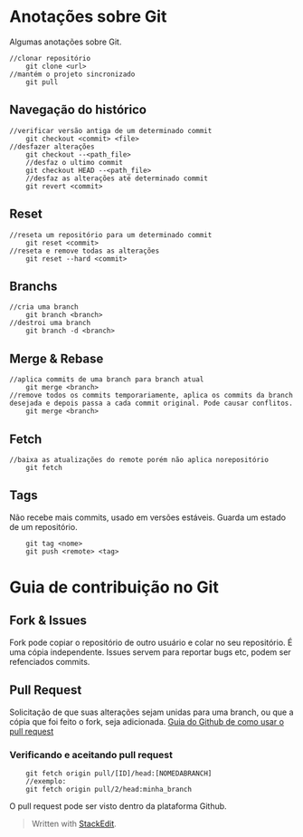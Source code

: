﻿# Anotações sobre Git
Algumas anotações sobre Git. 
```
//clonar repositório
	git clone <url>
//mantém o projeto sincronizado
	git pull
```
## Navegação do histórico
```
//verificar versão antiga de um determinado commit
	git checkout <commit> <file>
//desfazer alterações
	git checkout --<path_file>
	//desfaz o ultimo commit
	git checkout HEAD --<path_file>
	//desfaz as alterações até determinado commit
	git revert <commit>
```
## Reset
```
//reseta um repositório para um determinado commit
	git reset <commit>
//reseta e remove todas as alterações
	git reset --hard <commit>
```

## Branchs 
```
//cria uma branch
	git branch <branch>
//destroi uma branch
	git branch -d <branch>
```
## Merge & Rebase
```
//aplica commits de uma branch para branch atual
	git merge <branch>
//remove todos os commits temporariamente, aplica os commits da branch desejada e depois passa a cada commit original. Pode causar conflitos.
	git merge <branch>
```
## Fetch
```
//baixa as atualizações do remote porém não aplica norepositório
	git fetch
```
## Tags 
Não recebe mais commits, usado em versões estáveis. Guarda um estado de um repositório.
```
	git tag <nome>
	git push <remote> <tag>
```
# Guia de contribuição no Git
## Fork & Issues
Fork pode copiar o repositório de outro usuário e colar no seu repositório. É uma cópia independente.
Issues servem para reportar bugs etc, podem ser refenciados commits.
## Pull Request
Solicitação de que suas alterações sejam unidas para uma branch, ou que a cópia que foi feito o fork, seja adicionada.
[Guia do Github de como usar o pull request](https://guides.github.com/introduction/flow/)
### Verificando e aceitando pull request
```
	git fetch origin pull/[ID]/head:[NOMEDABRANCH]
	//exemplo:
	git fetch origin pull/2/head:minha_branch
```
O pull request pode ser visto dentro da plataforma Github.

> Written with [StackEdit](https://stackedit.io/).
